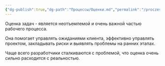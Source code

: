 ```yaml
---
{"dg-publish":true,"dg-path":"Процессы/Оценки.md","permalink":"/proczessy/oczenki/","noteIcon":""}
---
```


Оценка задач - является неотъемлемой и очень важной частью рабочего процесса. 

Она помогает управлять ожиданиями клиента, эффективно управлять проектом, закладывать риски и выявлять проблемы на ранних этапах.

Чаще всего разработчики сталкиваются с проблемой, что оценка очень сильно расходится с реальностью.